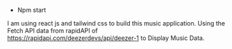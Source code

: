 - Npm start 

I am using react js and tailwind css to build this music application.
Using the Fetch API data from rapidAPI of 
https://rapidapi.com/deezerdevs/api/deezer-1
to Display Music Data.
